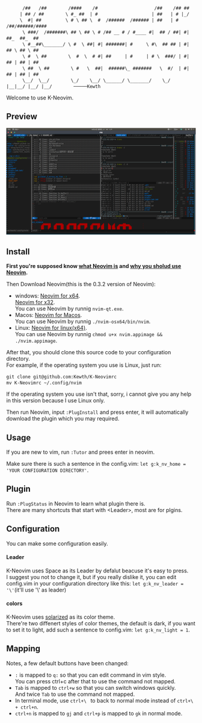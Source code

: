 ```
      /##   /##        /####    /#                     /##    /## ##
     | ## / ##        \ #_ ##  | #                    | ##   | # |_/
     \  #| ##         \ # \ ## \  #  /######  /###### | ##   | # /##/######/####
      \ ###/  /#######\ ## \ ## \ # /## __ # / #____ #|  ## / ##| #| ##_  ##_  ##
      \ #__##\_______/ \ #  \ ##| #| #######| #     \ #\  ## ## | #| ## \ ## \ ##
      \ #  \ ##        \  #  \  # #| ##     | #     | # \  ###/ | #| ## | ## | ##
      \ ##  \ ##        \ #   \  ##|  ######\_ #######   \  #/  | #| ## | ## | ##
      \__/  \__/        \_/    \__/ \______/ \_______/    \_/   |__|__/ |__/ |__/        ─────Kewth
```

Welcome to use K-Neovim.  

## Preview
![Preview Neovim](https://raw.githubusercontent.com/Kewth/K-Neovimrc/master/img/Noevim.png)

## Install
**First you're supposed know [what Neovim is](https://github.com/neovim/neovim) and [why you sholud use Neovim](https://geoff.greer.fm/2015/01/15/why-neovim-is-better-than-vim/).**  

Then Download Neovim(this is the 0.3.2 version of Neovim):  
- windows:
	[Neovim for x64](https://github.com/neovim/neovim/releases/download/nightly/nvim-win64.zip).  
	[Neovim for x32](https://github.com/neovim/neovim/releases/download/nightly/nvim-win32.zip).  
	You can use Neovim by runnig `nvim-qt.exe`.  
- Macos:
	[Neovim for Macos](https://github.com/neovim/neovim/releases/download/nightly/nvim-macos.tar.gz).  
	You can use Neovim by runnig `./nvim-osx64/bin/nvim`.  
- Linux:
	[Neovim for linux(x64)](https://github.com/neovim/neovim/releases/download/nightly/nvim.appimage).  
	You can use Neovim by runnig `chmod u+x nvim.appimage && ./nvim.appimage`.  

After that, you should clone this source code to your configuration directory.  
For example, if the operating system you use is Linux, just run:  
```
git clone git@github.com:Kewth/K-Neovimrc
mv K-Neovimrc ~/.config/nvim
```
If the operating system you use isn't that, sorry, i cannot give you any help in this version because I use Linux only.  

Then run Neovim, input `:PlugInstall` and press enter, it will automatically download the plugin which you may required.  

## Usage
If you are new to vim, run `:Tutor` and prees enter in neovim.  

Make sure there is such a sentence in the config.vim: `let g:k_nv_home = 'YOUR CONFIGURATION DIRECTORY'`.  

## Plugin
Run `:PlugStatus` in Neovim to learn what plugin there is.  
There are many shortcuts that start with \<Leader\>, most are for plgins.  

## Configuration
You can make some configuration easily.  

#### Leader
K-Neovim uses Space as its Leader by defalut beacuse it's easy to press.  
I suggest you not to change it, but if you really dislike it, you can edit config.vim in your configuration directory like this: `let g:k_nv_leader = '\'`(it'll use '\\' as leader)  

#### colors
K-Neovim uses [solarized]() as its color theme.  
There're two diffenert styles of color themes, the default is dark, if you want to set it to light, add such a sentence to config.vim: `let g:k_nv_light = 1`.  

## Mapping
Notes, a few default buttons have been changed:  
- `:` is mapped to `q:` so that you can edit command in vim style.  
You can press ctrl+c after that to use the command not mapped.
- `Tab` is mapped to `ctrl+w` so that you can switch windows quickly.  
And twice `Tab` to use the command not mapped.  
- In terminal mode, use `ctrl+\ ` to back to normal mode instead of `ctrl+\ + ctrl+n`.  
- `ctrl+n` is mapped to `gj` and `ctrl+p` is mapped to `gk` in normal mode.  
